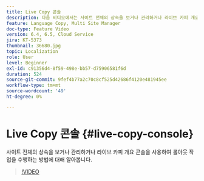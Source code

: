 ```yaml
---
title: Live Copy 콘솔
description: 다음 비디오에서는 사이트 전체의 상속을 보거나 관리하거나 라이브 카피 개요 콘솔을 사용하여 롤아웃 작업을 수행하는 방법을 설명합니다.
feature: Language Copy, Multi Site Manager
doc-type: Feature Video
version: 6.4, 6.5, Cloud Service
jira: KT-5373
thumbnail: 36680.jpg
topic: Localization
role: User
level: Beginner
exl-id: c91356d4-8f59-498e-bb57-d75906581f6d
duration: 524
source-git-commit: 9fef4b77a2c70c8cf525d42686f4120e481945ee
workflow-type: tm+mt
source-wordcount: '49'
ht-degree: 0%

---
```


# Live Copy 콘솔 {#live-copy-console}

사이트 전체의 상속을 보거나 관리하거나 라이브 카피 개요 콘솔을 사용하여 롤아웃 작업을 수행하는 방법에 대해 알아봅니다.

>[!VIDEO](https://video.tv.adobe.com/v/36680?quality=12&learn=on)
